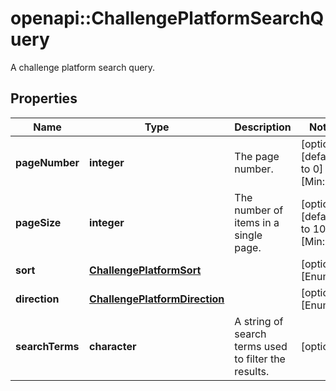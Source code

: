 # openapi::ChallengePlatformSearchQuery

A challenge platform search query.

## Properties
Name | Type | Description | Notes
------------ | ------------- | ------------- | -------------
**pageNumber** | **integer** | The page number. | [optional] [default to 0] [Min: 0] 
**pageSize** | **integer** | The number of items in a single page. | [optional] [default to 100] [Min: 1] 
**sort** | [**ChallengePlatformSort**](ChallengePlatformSort.md) |  | [optional] [Enum: ] 
**direction** | [**ChallengePlatformDirection**](ChallengePlatformDirection.md) |  | [optional] [Enum: ] 
**searchTerms** | **character** | A string of search terms used to filter the results. | [optional] 


